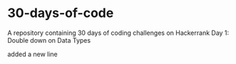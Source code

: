 # 30-days-of-code
A repository containing 30 days of coding challenges on Hackerrank
Day 1: Double down on Data Types

added a new line

